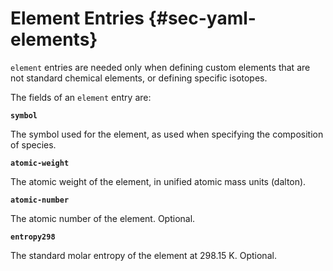 # Element Entries {#sec-yaml-elements}

`element` entries are needed only when defining custom elements that are
not standard chemical elements, or defining specific isotopes.

The fields of an `element` entry are:

<b>`symbol`</b>

The symbol used for the element, as used when specifying the
composition of species.

<b>`atomic-weight`</b>

The atomic weight of the element, in unified atomic mass units
(dalton).

<b>`atomic-number`</b>

The atomic number of the element. Optional.

<b>`entropy298`</b>

The standard molar entropy of the element at 298.15 K. Optional.
